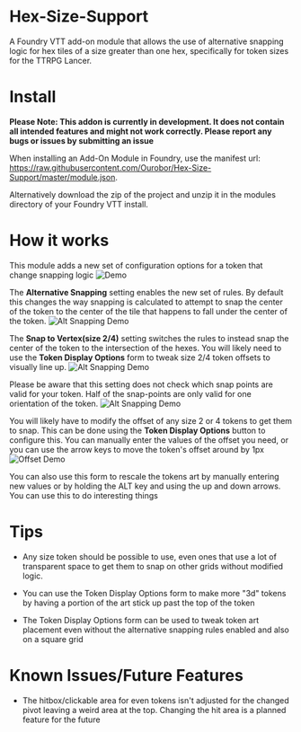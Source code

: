 # Hex-Size-Support
A Foundry VTT add-on module that allows the use of alternative snapping logic for hex tiles of a size greater than one hex, specifically for token sizes for the TTRPG Lancer.

# Install
**Please Note: This addon is currently in development. It does not contain all intended features and might not work correctly. Please report any bugs or issues by submitting an issue**

When installing an Add-On Module in Foundry, use the manifest url: https://raw.githubusercontent.com/Ourobor/Hex-Size-Support/master/module.json.

Alternatively download the zip of the project and unzip it in the modules directory of your Foundry VTT install.

# How it works
This module adds a new set of configuration options for a token that change snapping logic
![Demo](https://i.imgur.com/gJlfKVM.gif)

The **Alternative Snapping** setting enables the new set of rules. By default this changes the way snapping is calculated to attempt to snap the center of the token to the center of the tile that happens to fall under the center of the token.
![Alt Snapping Demo](https://i.imgur.com/EiHH1uY.gif)

The **Snap to Vertex(size 2/4)** setting switches the rules to instead snap the center of the token to the intersection of the hexes. You will likely need to use the **Token Display Options** form to tweak size 2/4 token offsets to visually line up.
![Alt Snapping Demo](https://i.imgur.com/1AXGBbq.gif)

Please be aware that this setting does not check which snap points are valid for your token. Half of the snap-points are only valid for one orientation of the token.
![Alt Snapping Demo](https://i.imgur.com/6sW44Z7.gif)

You will likely have to modify the offset of any size 2 or 4 tokens to get them to snap. This can be done using the **Token Display Options** button to configure this. You can manually enter the values of the offset you need, or you can use the arrow keys to move the token's offset around by 1px
![Offset Demo](https://i.imgur.com/TZ3W4gA.gif)

You can also use this form to rescale the tokens art by manually entering new values or by holding the ALT key and using the up and down arrows. You can use this to do interesting things

# Tips

* Any size token should be possible to use, even ones that use a lot of transparent space to get them to snap on other grids without modified logic.

* You can use the Token Display Options form to make more "3d" tokens by having a portion of the art stick up past the top of the token

* The Token Display Options form can be used to tweak token art placement even without the alternative snapping rules enabled and also on a square grid


# Known Issues/Future Features

* The hitbox/clickable area for even tokens isn't adjusted for the changed pivot leaving a weird area at the top. Changing the hit area is a planned feature for the future